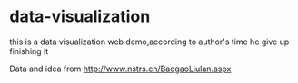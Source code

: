# data-visualization
this is a data visualization web demo,according to author's time he give up finishing it

Data and idea from http://www.nstrs.cn/BaogaoLiulan.aspx
